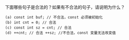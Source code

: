 下面哪些句子是合法的？如果有不合法的句子，请说明为什么？

    (a) const int buf; // 不合法，const 必须被初始化
    (b) int cnt = 0; // 合法
    (c) const int sz = cnt; // 合法
    (d) ++cnt; // 合法 ++sz; //不合法，const 变量无法改变值